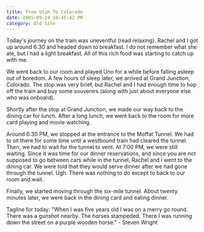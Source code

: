 ```yaml
---
title: From Utah To Colorado
date: 2005-09-24 10:45:42 PM
category: Old Site
---
```


Today's journey on the train was uneventful (read relaxing). Rachel and I got up around 6:30 and headed down to breakfast. I do not remember what she ate, but I had a light breakfast. All of this rich food was starting to catch up with me.

We went back to our room and played Uno for a while before falling asleep out of boredom. A few hours of sleep later, we arrived at Grand Junction, Colorado. The stop was very brief, but Rachel and I had enough time to hop off the train and buy some souvenirs (along with just about everyone else who was onboard).

Shortly after the stop at Grand Junction, we made our way back to the dining car for lunch. After a long lunch, we went back to the room for more card playing and movie watching.

Around 6:30 PM, we stopped at the entrance to the Moffat Tunnel. We had to sit there for some time until a westbound train had cleared the tunnel. Then, we had to wait for the tunnel to vent. At 7:00 PM, we were still waiting. Since it was time for our dinner reservations, and since you are not supposed to go between cars while in the tunnel, Rachel and I went to the dining car. We were told that they would serve dinner after we had gone through the tunnel. Ugh. There was nothing to do except to back to our room and wait.

Finally, we started moving through the six-mile tunnel. About twenty minutes later, we were back in the dining card and eating dinner.

Tagline for today: "When I was five years old I was on a merry go round. There was a gunshot nearby. The horses stampeded. There I was running down the street on a purple wooden horse." - Steven Wright
